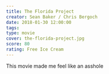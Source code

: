 ```yaml
---
title: The Florida Project
creator: Sean Baker / Chris Bergoch
date: 2018-01-30 12:00:00
tags:
type: movie
cover: the-florida-project.jpg
score: 80
rating: Free Ice Cream
---
```


This movie made me feel like an asshole